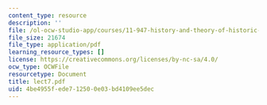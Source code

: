 ```yaml
---
content_type: resource
description: ''
file: /ol-ocw-studio-app/courses/11-947-history-and-theory-of-historic-preservation-spring-2007/4be4955fede712500e03bd4109ee5dec_lect7.pdf
file_size: 21674
file_type: application/pdf
learning_resource_types: []
license: https://creativecommons.org/licenses/by-nc-sa/4.0/
ocw_type: OCWFile
resourcetype: Document
title: lect7.pdf
uid: 4be4955f-ede7-1250-0e03-bd4109ee5dec
---
```

